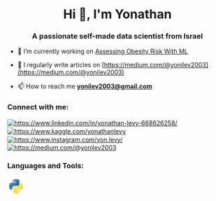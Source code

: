 <h1 align="center">Hi 👋, I'm Yonathan</h1>
<h3 align="center">A passionate self-made data scientist from Israel</h3>

- 🔭 I’m currently working on [Assessing Obesity Risk With ML](https://colab.research.google.com/drive/1t7YnAsldgHWwTkdUF039ot58iwhnKKCY?usp=sharing)

- 📝 I regularly write articles on [https://medium.com/@yonilev2003](https://medium.com/@yonilev2003)

- 📫 How to reach me **yonilev2003@gmail.com**

<h3 align="left">Connect with me:</h3>
<p align="left">
<a href="https://linkedin.com/in/https://www.linkedin.com/in/yonathan-levy-668626258/" target="blank"><img align="center" src="https://raw.githubusercontent.com/rahuldkjain/github-profile-readme-generator/master/src/images/icons/Social/linked-in-alt.svg" alt="https://www.linkedin.com/in/yonathan-levy-668626258/" height="30" width="40" /></a>
<a href="https://kaggle.com/https://www.kaggle.com/yonathanlevy" target="blank"><img align="center" src="https://raw.githubusercontent.com/rahuldkjain/github-profile-readme-generator/master/src/images/icons/Social/kaggle.svg" alt="https://www.kaggle.com/yonathanlevy" height="30" width="40" /></a>
<a href="https://instagram.com/https://www.instagram.com/yon.levy/" target="blank"><img align="center" src="https://raw.githubusercontent.com/rahuldkjain/github-profile-readme-generator/master/src/images/icons/Social/instagram.svg" alt="https://www.instagram.com/yon.levy/" height="30" width="40" /></a>
<a href="https://medium.com/https://medium.com/@yonilev2003" target="blank"><img align="center" src="https://raw.githubusercontent.com/rahuldkjain/github-profile-readme-generator/master/src/images/icons/Social/medium.svg" alt="https://medium.com/@yonilev2003" height="30" width="40" /></a>
</p>

<h3 align="left">Languages and Tools:</h3>
<p align="left"> <a href="https://www.python.org" target="_blank" rel="noreferrer"> <img src="https://raw.githubusercontent.com/devicons/devicon/master/icons/python/python-original.svg" alt="python" width="40" height="40"/> </a> </p>
